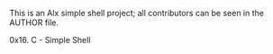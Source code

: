 This is an Alx simple shell project; all contributors can be seen in the AUTHOR file.

0x16. C - Simple Shell
